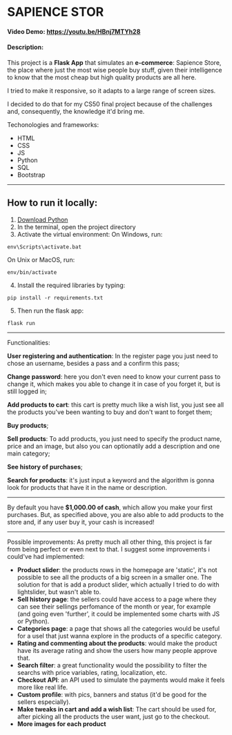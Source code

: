 # SAPIENCE STOR
#### Video Demo:  https://youtu.be/HBnj7MTYh28
#### Description:
This project is a **Flask App** that simulates an **e-commerce**: Sapience Store,
the place where just the most wise people buy stuff, given their intelligence to
know that the most cheap but high quality products are all here.

I tried to make it responsive, so it adapts to a large range of screen sizes.

 I decided to do that for my CS50 final project because of the challenges and,
 consequently, the knowledge it'd bring me.

Techonologies and frameworks: 

- HTML
- CSS
- JS
- Python
- SQL
- Bootstrap
---
## How to run it locally:

1. [Download Python]('https://www.python.org/downloads/')
2. In the terminal, open the project directory
3. Activate the virtual environment:
On Windows, run:
```
env\Scripts\activate.bat
```
On Unix or MacOS, run:
```
env/bin/activate
```

4. Install the required libraries by typing:
```
pip install -r requirements.txt
```

5. Then run the flask app:
```
flask run
```

---
Functionalities:

 **User registering and authentication**: In the register page you just need to
 chose an username, besides a pass and a confirm this pass;

 **Change password**: here you don't even need to know your current pass to change
 it, which makes you able to change it in case of you forget it, but is still logged in;

 **Add products to cart**: this cart is pretty much like a wish list, you just see
 all the products you've been wanting to buy and don't want to forget them;

**Buy products**;

**Sell products**: To add products, you just need to specify the product name, price
and an image, but also  you can optionatily add a description and one main category;

 **See history of purchases**;

 **Search for products**: it's just input a keyword and the algorithm is gonna look for
 products that have it in the name or description.

---
By default you have **$1,000.00 of cash**, which allow you make your first purchases.
But, as specified above, you are also able to add products to the store and, if any
user buy it, your cash is increased!

----
Possible improvements:
As pretty much all other thing, this project is far from being perfect or even next to that. I suggest some improvements i could've had implemented:

- **Product slider**: the products rows in the homepage are 'static', it's not possible to see all the products of a big screen in a smaller one. The solution for that is add a product slider, which actually I tried to do with lightslider, but wasn't able to.
- **Sell history page**: the sellers could have access to a page where they can see their sellings perfomance of the month or year, for example (and going even 'further', it could be implemented some charts with JS or Python).
- **Categories page**: a page that shows all the categories would be useful for a usel that just wanna explore in the products of a specific category.
- **Rating and commenting about the products**: would make the product have its average rating and show the users how many people approve that.
- **Search filter**: a great functionality would the possibility to filter the searchs with price variables, rating, localization, etc.
- **Checkout API**: an API used to simulate the payments would make it feels more like real life.
- **Custom profile**: with pics, banners and status (it'd be good for the sellers especially).
- **Make tweaks in cart and add a wish list**: The cart should be used for, after picking all the products the user want, just go to the checkout.
- **More images for each product**


